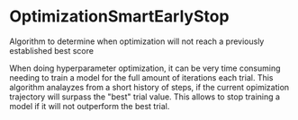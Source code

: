 # OptimizationSmartEarlyStop
Algorithm to determine when optimization will not reach a previously established best score

When doing hyperparameter optimization, it can be very time consuming needing to train a model for the full amount of iterations each trial. This algorithm analayzes from a short history of steps, if the current opimization trajectory will surpass the "best" trial value. This allows to stop training a model if it will not outperform the best trial.
